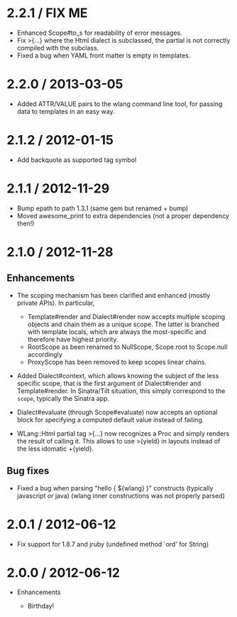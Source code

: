 # 2.2.1 / FIX ME

* Enhanced Scope#to_s for readability of error messages.
* Fix >{...} where the Html dialect is subclassed, the partial is not
  correctly compiled with the subclass.
* Fixed a bug when YAML front matter is empty in templates.

# 2.2.0 / 2013-03-05

* Added ATTR/VALUE pairs to the wlang command line tool, for passing data to templates
  in an easy way.

# 2.1.2 / 2012-01-15

* Add backquote as supported tag symbol

# 2.1.1 / 2012-11-29

* Bump epath to path 1.3.1 (same gem but renamed + bump)
* Moved awesome_print to extra dependencies (not a proper dependency then!)

# 2.1.0 / 2012-11-28

## Enhancements

* The scoping mechanism has been clarified and enhanced (mostly private APIs).
  In particular,
  * Template#render and Dialect#render now accepts multiple scoping objects and chain them
    as a unique scope. The latter is branched with template locals, which are always the
    most-specific and therefore have highest priority.
  * RootScope as been renamed to NullScope, Scope.root to Scope.null accordingly
  * ProxyScope has been removed to keep scopes linear chains.

* Added Dialect#context, which allows knowing the subject of the less specific scope, that
  is the first argument of Dialect#render and Template#render. In Sinatra/Tilt situation,
  this simply correspond to the `scope`, typically the Sinatra app.

* Dialect#evaluate (through Scope#evaluate) now accepts an optional block for specifying
  a computed default value instead of failing.

* WLang::Html partial tag >{...} now recognizes a Proc and simply renders the result of
  calling it. This allows to use >{yield} in layouts instead of the less idomatic +{yield}.

## Bug fixes

* Fixed a bug when parsing "hello {  ${wlang} }" constructs (typically javascript or java)
  (wlang inner constructions was not properly parsed)

# 2.0.1 / 2012-06-12

* Fix support for 1.8.7 and jruby (undefined method `ord' for String)

# 2.0.0 / 2012-06-12

* Enhancements

  * Birthday!
